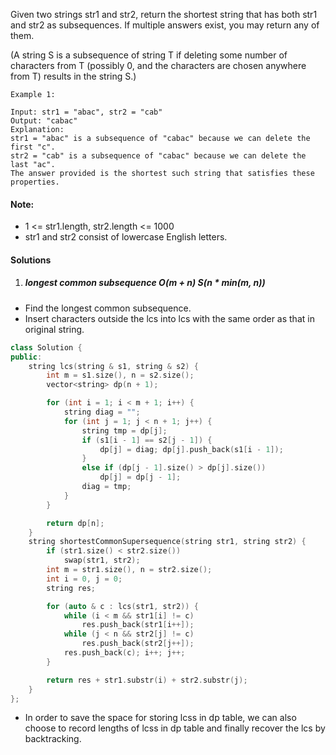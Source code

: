 Given two strings str1 and str2, return the shortest string that has both str1 and str2 as subsequences.  If multiple answers exist, you may return any of them.

(A string S is a subsequence of string T if deleting some number of characters from T (possibly 0, and the characters are chosen anywhere from T) results in the string S.)

 

```
Example 1:

Input: str1 = "abac", str2 = "cab"
Output: "cabac"
Explanation: 
str1 = "abac" is a subsequence of "cabac" because we can delete the first "c".
str2 = "cab" is a subsequence of "cabac" because we can delete the last "ac".
The answer provided is the shortest such string that satisfies these properties.
```

 

#### Note:

-    1 <= str1.length, str2.length <= 1000
-    str1 and str2 consist of lowercase English letters.


#### Solutions

1. ##### longest common subsequence O(m + n) S(n * min(m, n))

- Find the longest common subsequence.
- Insert characters outside the lcs into lcs with the same order as that in original string.

```c++
class Solution {
public:
    string lcs(string & s1, string & s2) {
        int m = s1.size(), n = s2.size();
        vector<string> dp(n + 1);

        for (int i = 1; i < m + 1; i++) {
            string diag = "";
            for (int j = 1; j < n + 1; j++) {
                string tmp = dp[j];
                if (s1[i - 1] == s2[j - 1]) {
                    dp[j] = diag; dp[j].push_back(s1[i - 1]);
                }
                else if (dp[j - 1].size() > dp[j].size())
                    dp[j] = dp[j - 1];
                diag = tmp;
            }
        }

        return dp[n];
    }
    string shortestCommonSupersequence(string str1, string str2) {
        if (str1.size() < str2.size())
            swap(str1, str2);
        int m = str1.size(), n = str2.size();
        int i = 0, j = 0;
        string res;

        for (auto & c : lcs(str1, str2)) {
            while (i < m && str1[i] != c)
                res.push_back(str1[i++]);
            while (j < n && str2[j] != c)
                res.push_back(str2[j++]);
            res.push_back(c); i++; j++;
        }

        return res + str1.substr(i) + str2.substr(j);
    }
};
```


- In order to save the space for storing lcss in dp table, we can also choose to record lengths of lcss in dp table and finally recover the lcs by backtracking.



